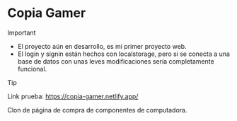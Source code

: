 # Copia Gamer

>[!Important]
>- El proyecto aún en desarrollo, es mi primer proyecto web.
>- El login y signin están hechos con localstorage, pero si se conecta a una base de datos con unas leves modificaciones sería completamente funcional.

>[!TIP]
>Link prueba:
>https://copia-gamer.netlify.app/

Clon de página de compra de componentes de computadora.

